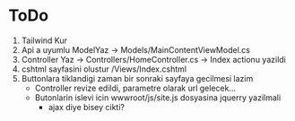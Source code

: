 # ToDo

1. Tailwind Kur
2. Api a uyumlu ModelYaz -> Models/MainContentViewModel.cs
3. Controller Yaz -> Controllers/HomeController.cs -> Index actionu yazildi
4. cshtml sayfasini olustur /Views/Index.cshtml
5. Buttonlara tiklandigi zaman bir sonraki sayfaya gecilmesi lazim
    - Controller revize edildi, parametre olarak url gelecek...
    - Butonlarin islevi icin wwwroot/js/site.js dosyasina jquerry yazilmali
        - ajax diye bisey cikti?
